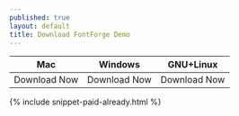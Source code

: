 ```yaml
---
published: true
layout: default
title: Download FontForge Demo
---
```



<table class="table table-bordered table-striped">
<thead>
    <tr>
        <th>Mac</th>
        <th>Windows</th>
        <th>GNU+Linux</th>
    </tr>
</thead>
<tbody>
    <tr>
        <td>Download Now</td>
        <td>Download Now</td>
        <td>Download Now</td>
    </tr>
</tbody>
</table>

{% include snippet-paid-already.html %}